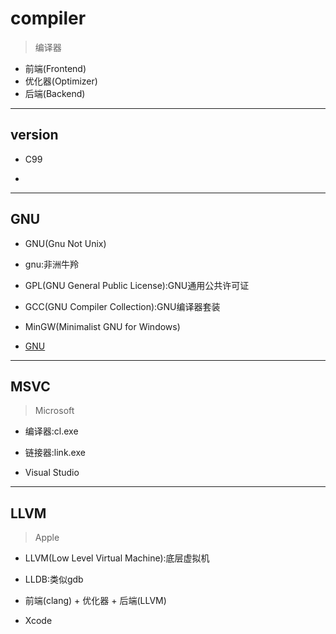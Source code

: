 # compiler
> 编译器


- 前端(Frontend)
- 优化器(Optimizer)
- 后端(Backend)


---
## version
- C99

-

---
## GNU

- GNU(Gnu Not Unix)
- gnu:非洲牛羚

- GPL(GNU General Public License):GNU通用公共许可证
- GCC(GNU Compiler Collection):GNU编译器套装

- MinGW(Minimalist GNU for Windows)

- [GNU](gnu.md "GNU")

---
## MSVC
> Microsoft


- 编译器:cl.exe
- 链接器:link.exe


- Visual Studio


---
## LLVM
> Apple


- LLVM(Low Level Virtual Machine):底层虚拟机
- LLDB:类似gdb

- 前端(clang) + 优化器 + 后端(LLVM)



- Xcode

